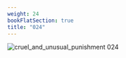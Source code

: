 ```yaml
---
weight: 24
bookFlatSection: true
title: "024"
---
```


![cruel_and_unusual_punishment 024 ](../../jpg/cup_024.jpg)


